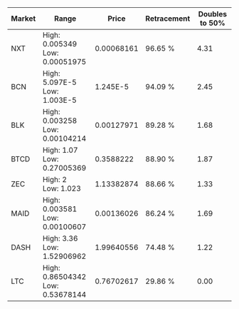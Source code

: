 | Market | Range | Price| Retracement | Doubles to 50% |
| --- | --- | --- | --- | --- |
| NXT | High: 0.005349<br />Low: 0.00051975 | 0.00068161 | 96.65 % | 4.31 |
| BCN | High: 5.097E-5<br />Low: 1.003E-5 | 1.245E-5 | 94.09 % | 2.45 |
| BLK | High: 0.003258<br />Low: 0.00104214 | 0.00127971 | 89.28 % | 1.68 |
| BTCD | High: 1.07<br />Low: 0.27005369 | 0.3588222 | 88.90 % | 1.87 |
| ZEC | High: 2<br />Low: 1.023 | 1.13382874 | 88.66 % | 1.33 |
| MAID | High: 0.003581<br />Low: 0.00100607 | 0.00136026 | 86.24 % | 1.69 |
| DASH | High: 3.36<br />Low: 1.52906962 | 1.99640556 | 74.48 % | 1.22 |
| LTC | High: 0.86504342<br />Low: 0.53678144 | 0.76702617 | 29.86 % | 0.00 |
